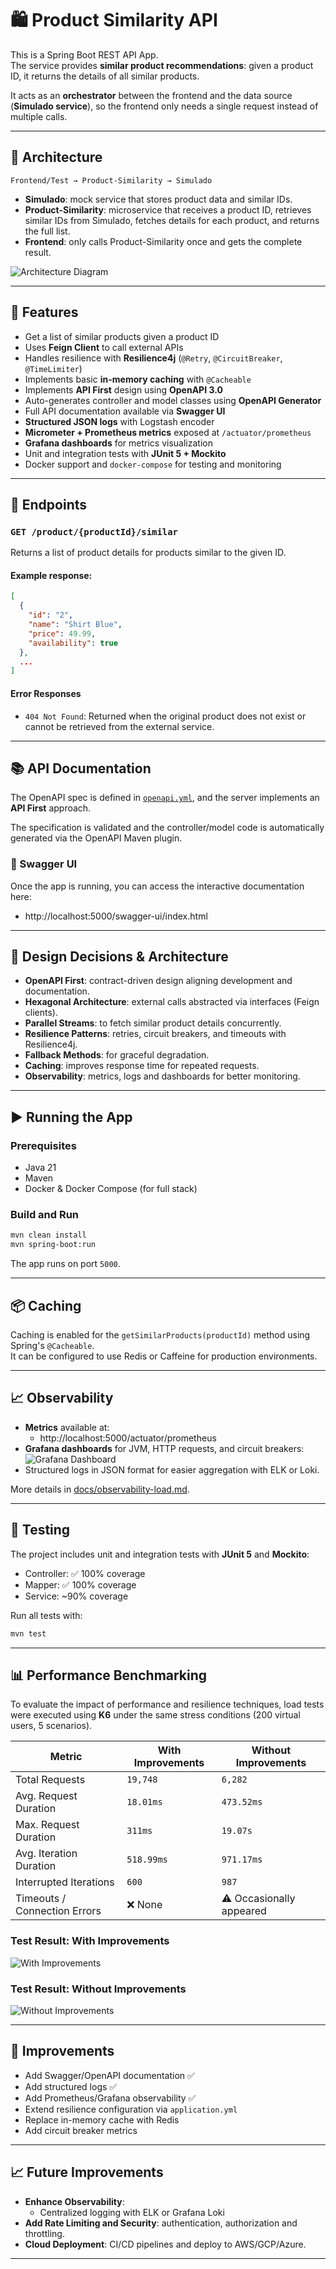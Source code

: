# 🛍️ Product Similarity API

This is a Spring Boot REST API App.  
The service provides **similar product recommendations**: given a product ID, it returns the details of all similar products.  

It acts as an **orchestrator** between the frontend and the data source (**Simulado service**), so the frontend only needs a single request instead of multiple calls.

---

## 📐 Architecture

```text
Frontend/Test → Product-Similarity → Simulado
```

- **Simulado**: mock service that stores product data and similar IDs.  
- **Product-Similarity**: microservice that receives a product ID, retrieves similar IDs from Simulado, fetches details for each product, and returns the full list.  
- **Frontend**: only calls Product-Similarity once and gets the complete result.  

![Architecture Diagram](docs/architecture.png)

---

## 🚀 Features

- Get a list of similar products given a product ID
- Uses **Feign Client** to call external APIs
- Handles resilience with **Resilience4j** (`@Retry`, `@CircuitBreaker`, `@TimeLimiter`)
- Implements basic **in-memory caching** with `@Cacheable`
- Implements **API First** design using **OpenAPI 3.0**
- Auto-generates controller and model classes using **OpenAPI Generator**
- Full API documentation available via **Swagger UI**
- **Structured JSON logs** with Logstash encoder
- **Micrometer + Prometheus metrics** exposed at `/actuator/prometheus`
- **Grafana dashboards** for metrics visualization
- Unit and integration tests with **JUnit 5 + Mockito**
- Docker support and `docker-compose` for testing and monitoring

---

## 🧪 Endpoints

### `GET /product/{productId}/similar`

Returns a list of product details for products similar to the given ID.

#### Example response:

```json
[
  {
    "id": "2",
    "name": "Shirt Blue",
    "price": 49.99,
    "availability": true
  },
  ...
]
```

#### Error Responses

- `404 Not Found`: Returned when the original product does not exist or cannot be retrieved from the external service.

---

## 📚 API Documentation

The OpenAPI spec is defined in [`openapi.yml`](src/main/resources/openapi/openapi.yml), and the server implements an **API First** approach.

The specification is validated and the controller/model code is automatically generated via the OpenAPI Maven plugin.

### 🔗 Swagger UI

Once the app is running, you can access the interactive documentation here:

- http://localhost:5000/swagger-ui/index.html



---

## 🧠 Design Decisions & Architecture

- **OpenAPI First**: contract-driven design aligning development and documentation.
- **Hexagonal Architecture**: external calls abstracted via interfaces (Feign clients).
- **Parallel Streams**: to fetch similar product details concurrently.
- **Resilience Patterns**: retries, circuit breakers, and timeouts with Resilience4j.
- **Fallback Methods**: for graceful degradation.
- **Caching**: improves response time for repeated requests.
- **Observability**: metrics, logs and dashboards for better monitoring.

---

## ▶️ Running the App

### Prerequisites

- Java 21
- Maven
- Docker & Docker Compose (for full stack)

### Build and Run

```bash
mvn clean install
mvn spring-boot:run
```

The app runs on port `5000`.

---

## 📦 Caching

Caching is enabled for the `getSimilarProducts(productId)` method using Spring's `@Cacheable`.  
It can be configured to use Redis or Caffeine for production environments.

---

## 📈 Observability

- **Metrics** available at:  
  - http://localhost:5000/actuator/prometheus
- **Grafana dashboards** for JVM, HTTP requests, and circuit breakers:  
  ![Grafana Dashboard](docs/screenshots/grafana.png)
- Structured logs in JSON format for easier aggregation with ELK or Loki.

More details in [docs/observability-load.md](docs/performance/observability-load.md).

---

## 🧪 Testing

The project includes unit and integration tests with **JUnit 5** and **Mockito**:

- Controller: ✅ 100% coverage  
- Mapper: ✅ 100% coverage  
- Service: ~90% coverage  

Run all tests with:

```bash
mvn test
```

---

## 📊 Performance Benchmarking

To evaluate the impact of performance and resilience techniques, load tests were executed using **K6** under the same stress conditions (200 virtual users, 5 scenarios).

| Metric                        | With Improvements     | Without Improvements     |
|------------------------------|------------------------|---------------------------|
| Total Requests               | `19,748`               | `6,282`                   |
| Avg. Request Duration        | `18.01ms`              | `473.52ms`                |
| Max. Request Duration        | `311ms`                | `19.07s`                  |
| Avg. Iteration Duration      | `518.99ms`             | `971.17ms`                |
| Interrupted Iterations       | `600`                  | `987`                     |
| Timeouts / Connection Errors | ❌ None                | ⚠️ Occasionally appeared  |

### Test Result: With Improvements
![With Improvements](docs/performance/with-improvements.png)

### Test Result: Without Improvements
![Without Improvements](docs/performance/without-improvements.png)

---

## 📌 Improvements

- Add Swagger/OpenAPI documentation ✅
- Add structured logs ✅
- Add Prometheus/Grafana observability ✅
- Extend resilience configuration via `application.yml`
- Replace in-memory cache with Redis
- Add circuit breaker metrics

---

## 📈 Future Improvements

- **Enhance Observability**:
  - Centralized logging with ELK or Grafana Loki
- **Add Rate Limiting and Security**: authentication, authorization and throttling.
- **Cloud Deployment**: CI/CD pipelines and deploy to AWS/GCP/Azure.

---
